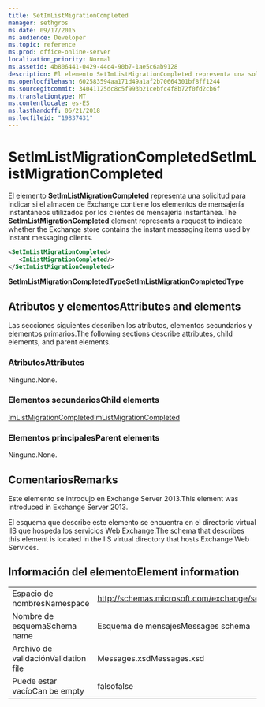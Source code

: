 ```yaml
---
title: SetImListMigrationCompleted
manager: sethgros
ms.date: 09/17/2015
ms.audience: Developer
ms.topic: reference
ms.prod: office-online-server
localization_priority: Normal
ms.assetid: 4b806441-0429-44c4-90b7-1ae5c6ab9128
description: El elemento SetImListMigrationCompleted representa una solicitud para indicar si el almacén de Exchange contiene los elementos de mensajería instantáneos utilizados por los clientes de mensajería instantánea.
ms.openlocfilehash: 602583594aa171d49a1af2b70664301bf8ff1244
ms.sourcegitcommit: 34041125dc8c5f993b21cebfc4f8b72f0fd2cb6f
ms.translationtype: MT
ms.contentlocale: es-ES
ms.lasthandoff: 06/21/2018
ms.locfileid: "19837431"
---
```

# <a name="setimlistmigrationcompleted"></a><span data-ttu-id="5aa11-103">SetImListMigrationCompleted</span><span class="sxs-lookup"><span data-stu-id="5aa11-103">SetImListMigrationCompleted</span></span>

<span data-ttu-id="5aa11-104">El elemento **SetImListMigrationCompleted** representa una solicitud para indicar si el almacén de Exchange contiene los elementos de mensajería instantáneos utilizados por los clientes de mensajería instantánea.</span><span class="sxs-lookup"><span data-stu-id="5aa11-104">The **SetImListMigrationCompleted** element represents a request to indicate whether the Exchange store contains the instant messaging items used by instant messaging clients.</span></span> 
  
```XML
<SetImListMigrationCompleted>
   <ImListMigrationCompleted/>
</SetImListMigrationCompleted>
```

 <span data-ttu-id="5aa11-105">**SetImListMigrationCompletedType**</span><span class="sxs-lookup"><span data-stu-id="5aa11-105">**SetImListMigrationCompletedType**</span></span>
## <a name="attributes-and-elements"></a><span data-ttu-id="5aa11-106">Atributos y elementos</span><span class="sxs-lookup"><span data-stu-id="5aa11-106">Attributes and elements</span></span>

<span data-ttu-id="5aa11-107">Las secciones siguientes describen los atributos, elementos secundarios y elementos primarios.</span><span class="sxs-lookup"><span data-stu-id="5aa11-107">The following sections describe attributes, child elements, and parent elements.</span></span>
  
### <a name="attributes"></a><span data-ttu-id="5aa11-108">Atributos</span><span class="sxs-lookup"><span data-stu-id="5aa11-108">Attributes</span></span>

<span data-ttu-id="5aa11-109">Ninguno.</span><span class="sxs-lookup"><span data-stu-id="5aa11-109">None.</span></span>
  
### <a name="child-elements"></a><span data-ttu-id="5aa11-110">Elementos secundarios</span><span class="sxs-lookup"><span data-stu-id="5aa11-110">Child elements</span></span>

[<span data-ttu-id="5aa11-111">ImListMigrationCompleted</span><span class="sxs-lookup"><span data-stu-id="5aa11-111">ImListMigrationCompleted</span></span>](imlistmigrationcompleted.md)
  
### <a name="parent-elements"></a><span data-ttu-id="5aa11-112">Elementos principales</span><span class="sxs-lookup"><span data-stu-id="5aa11-112">Parent elements</span></span>

<span data-ttu-id="5aa11-113">Ninguno.</span><span class="sxs-lookup"><span data-stu-id="5aa11-113">None.</span></span>
  
## <a name="remarks"></a><span data-ttu-id="5aa11-114">Comentarios</span><span class="sxs-lookup"><span data-stu-id="5aa11-114">Remarks</span></span>

<span data-ttu-id="5aa11-115">Este elemento se introdujo en Exchange Server 2013.</span><span class="sxs-lookup"><span data-stu-id="5aa11-115">This element was introduced in Exchange Server 2013.</span></span>
  
<span data-ttu-id="5aa11-116">El esquema que describe este elemento se encuentra en el directorio virtual IIS que hospeda los servicios Web Exchange.</span><span class="sxs-lookup"><span data-stu-id="5aa11-116">The schema that describes this element is located in the IIS virtual directory that hosts Exchange Web Services.</span></span>
  
## <a name="element-information"></a><span data-ttu-id="5aa11-117">Información del elemento</span><span class="sxs-lookup"><span data-stu-id="5aa11-117">Element information</span></span>

|||
|:-----|:-----|
|<span data-ttu-id="5aa11-118">Espacio de nombres</span><span class="sxs-lookup"><span data-stu-id="5aa11-118">Namespace</span></span>  <br/> |http://schemas.microsoft.com/exchange/services/2006/messages  <br/> |
|<span data-ttu-id="5aa11-119">Nombre de esquema</span><span class="sxs-lookup"><span data-stu-id="5aa11-119">Schema name</span></span>  <br/> |<span data-ttu-id="5aa11-120">Esquema de mensajes</span><span class="sxs-lookup"><span data-stu-id="5aa11-120">Messages schema</span></span>  <br/> |
|<span data-ttu-id="5aa11-121">Archivo de validación</span><span class="sxs-lookup"><span data-stu-id="5aa11-121">Validation file</span></span>  <br/> |<span data-ttu-id="5aa11-122">Messages.xsd</span><span class="sxs-lookup"><span data-stu-id="5aa11-122">Messages.xsd</span></span>  <br/> |
|<span data-ttu-id="5aa11-123">Puede estar vacío</span><span class="sxs-lookup"><span data-stu-id="5aa11-123">Can be empty</span></span>  <br/> |<span data-ttu-id="5aa11-124">falso</span><span class="sxs-lookup"><span data-stu-id="5aa11-124">false</span></span>  <br/> |
   

